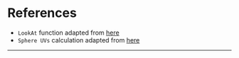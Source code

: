 # References

* `LookAt` function adapted from [here][0]
* `Sphere UVs` calculation adapted from [here][1]

---

[0]: <https://www.scratchapixel.com/lessons/mathematics-physics-for-computer-graphics/lookat-function> (look-at-function)
[1]: <https://github.com/mrdoob/three.js/blob/46fb35af1fb86fb014bf1271c7452c113024420b/src/geometries/SphereGeometry.js#L51> (uv-calculation-threejs)
